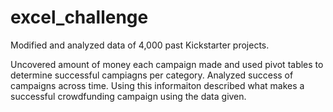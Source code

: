 # excel_challenge

Modified and analyzed data of 4,000 past Kickstarter projects.

Uncovered amount of money each campaign made and used pivot tables to determine successful campiagns per category. Analyzed success of campaigns across time. Using this informaiton described what makes a successful crowdfunding campaign using the data given.
